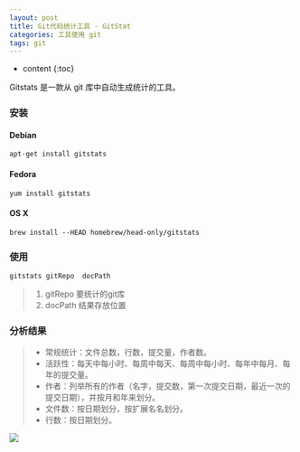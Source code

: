 ```yaml
---
layout: post
title: Git代码统计工具 - GitStat  
categories: 工具使用 git
tags: git
---
```


* content
{:toc}


Gitstats 是一款从 git 库中自动生成统计的工具。

### 安装

#### Debian

```
apt-get install gitstats
```

#### Fedora

```
yum install gitstats
```

#### OS X

```
brew install --HEAD homebrew/head-only/gitstats
```

### 使用

```
gitstats gitRepo  docPath
```

> 1. gitRepo 要统计的git库
> 2. docPath 结果存放位置

<!-- more -->
### 分析结果

> - 常规统计：文件总数，行数，提交量，作者数。
> - 活跃性：每天中每小时、每周中每天、每周中每小时、每年中每月、每年的提交量。
> - 作者：列举所有的作者（名字，提交数，第一次提交日期，最近一次的提交日期），并按月和年来划分。
> - 文件数：按日期划分，按扩展名名划分。
> - 行数：按日期划分。



![](http://ww1.sinaimg.cn/large/73f02bfcgy1fh10veyqukj21b00uuafw.jpg)
